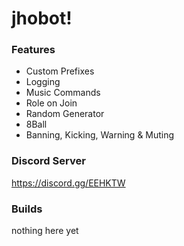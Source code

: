 # jhobot!

### Features
* Custom Prefixes
* Logging 
* Music Commands
* Role on Join
* Random Generator
* 8Ball
* Banning, Kicking, Warning & Muting

### Discord Server
https://discord.gg/EEHKTW

### Builds
nothing here yet
